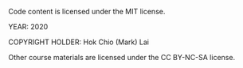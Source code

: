 Code content is licensed under the MIT license.

YEAR: 2020

COPYRIGHT HOLDER: Hok Chio (Mark) Lai

Other course materials are licensed under the CC BY-NC-SA license.
